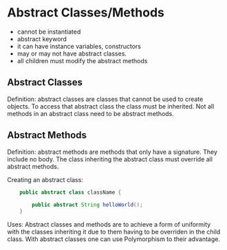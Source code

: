 # Abstract Classes/Methods

* cannot be instantiated
* abstract keyword
* it can have instance variables, constructors
* may or may not have abstract classes.
* all children must modify the abstract methods
## Abstract Classes
Definition: abstract classes are classes that cannot be used to create objects. 
To access that abstract class the class must be inherited. 
Not all methods in an abstract class need to be abstract methods.

## Abstract Methods 
Definition: abstract methods are methods that only have a signature. 
They include no body. The class inheriting the abstract class 
must override all abstract methods. 



Creating an abstract class:
``` java
    public abstract class className {
    
        public abstract String helloWorld();
    }
```

Uses: Abstract classes and methods are to achieve a form of uniformity 
with the classes inheriting it due to them having to be overriden in the child class.
With abstract classes one can use Polymorphism to their advantage.
